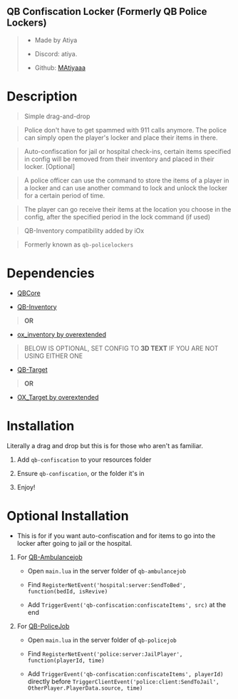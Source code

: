 

## QB Confiscation Locker (Formerly QB Police Lockers)

> * Made by Atiya
> 
> * Discord: atiya.
> 
> * Github: [MAtiyaaa](https://github.com/MAtiyaaa)

  

# Description

> Simple drag-and-drop

> Police don't have to get spammed with 911 calls anymore. The police can simply open the player's locker and place their items in there.

> Auto-confiscation for jail or hospital check-ins, certain items specified in config will be removed from their inventory and placed in their locker. [Optional]

> A police officer can use the command to store the items of a player in a locker and can use another command to lock and unlock the locker for a certain period of time.

> The player can go receive their items at the location you choose in the config, after the specified period in the lock command (if used)

> QB-Inventory compatibility added by iOx

> Formerly known as `qb-policelockers`

  

# Dependencies

* [QBCore](https://github.com/qbcore-framework)

* [QB-Inventory](https://github.com/qbcore-framework/qb-inventory)

> **OR**

* [ox_inventory by overextended](https://github.com/overextended/ox_inventory)

> BELOW IS OPTIONAL, SET CONFIG TO **3D TEXT** IF YOU ARE NOT USING EITHER ONE

* [QB-Target](https://github.com/qbcore-framework/qb-target)


> **OR**

* [OX_Target by overextended](https://github.com/overextended/ox_target)

  

# Installation

 Literally a drag and drop but this is for those who aren't as familiar.
 
 1. Add `qb-confiscation` to your resources folder

 2. Ensure `qb-confiscation`, or the folder it's in

 3. Enjoy!

  

# Optional Installation

* This is for if you want auto-confiscation and for items to go into the locker after going to jail or the hospital.

  

 1. For [QB-Ambulancejob](https://github.com/qbcore-framework/qb-ambulancejob)
    
    * Open `main.lua` in the server folder of `qb-ambulancejob`
    
    * Find `RegisterNetEvent('hospital:server:SendToBed', function(bedId, isRevive)`
    
    * Add `TriggerEvent('qb-confiscation:confiscateItems', src)` at the end

  
 1. For [QB-PoliceJob](https://github.com/qbcore-framework/qb-policejob)

	- Open `main.lua` in the server folder of `qb-policejob`

	 - Find `RegisterNetEvent('police:server:JailPlayer', function(playerId, time)`

	- Add `TriggerEvent('qb-confiscation:confiscateItems', playerId)` directly before `TriggerClientEvent('police:client:SendToJail', OtherPlayer.PlayerData.source, time)`
